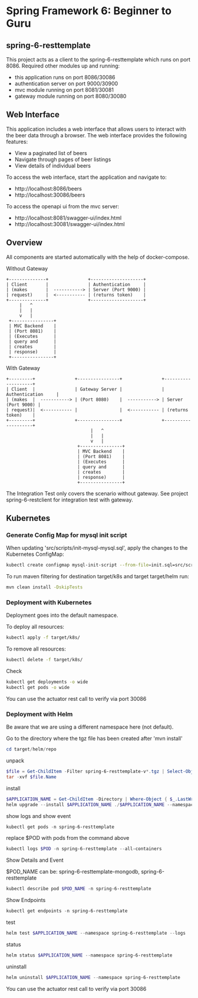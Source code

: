 # Spring Framework 6: Beginner to Guru

## spring-6-resttemplate

This project acts as a client to the spring-6-resttemplate which runs on port 8086.
Required other modules up and running:
- this application runs on port 8086/30086 
- authentication server on port 9000/30900
- mvc module running on port 8081/30081
- gateway module running on port 8080/30080

## Web Interface

This application includes a web interface that allows users to interact with the beer data through a browser. The web interface provides the following features:

- View a paginated list of beers
- Navigate through pages of beer listings
- View details of individual beers

To access the web interface, start the application and navigate to: 
- http://localhost:8086/beers
- http://localhost:30086/beers

To access the openapi ui from the mvc server:
- http://localhost:8081/swagger-ui/index.html
- http://localhost:30081/swagger-ui/index.html

## Overview
All components are started automatically with the help of docker-compose.

Without Gateway
```plaintext
+--------------+               +--------------------+
| Client       |               | Authentication     |
| (makes       |  -----------> | Server (Port 9000) |
| request)     |  <----------- | (returns token)    |
+--------------+               +--------------------+
     |   ^  
     |   |
     v   |
 +----------------+               
 | MVC Backend    |
 | (Port 8081)    |
 | (Executes      |
 | query and      |
 | creates        |
 | response)      |
 +----------------+
```
With Gateway
```plaintext
+---------+               +----------------+               +--------------------+
| Client  |               | Gateway Server |               | Authentication     |
| (makes  |  -----------> | (Port 8080)    |  -----------> | Server (Port 9000) |
| request)|  <----------- |                |  <----------- | (returns token)    |
+---------+               +----------------+               +--------------------+
                                |   ^  
                                |   |
                                v   |
                           +----------------+               
                           | MVC Backend    |
                           | (Port 8081)    |
                           | (Executes      |
                           | query and      |
                           | creates        |
                           | response)      |
                           +----------------+
```
The Integration Test only covers the scenario without gateway. See project spring-6-restclient for integration test with gateway.

## Kubernetes

### Generate Config Map for mysql init script

When updating 'src/scripts/init-mysql-mysql.sql', apply the changes to the Kubernetes ConfigMap:
```bash
kubectl create configmap mysql-init-script --from-file=init.sql=src/scripts/init-mysql.sql --dry-run=client -o yaml | Out-File -Encoding utf8 k8s/mysql-init-script-configmap.yaml
```

To run maven filtering for destination target/k8s and target target/helm run:
```bash
mvn clean install -DskipTests 
```

### Deployment with Kubernetes

Deployment goes into the default namespace.

To deploy all resources:
```bash
kubectl apply -f target/k8s/
```

To remove all resources:
```bash
kubectl delete -f target/k8s/
```

Check
```bash
kubectl get deployments -o wide
kubectl get pods -o wide
```

You can use the actuator rest call to verify via port 30086

### Deployment with Helm

Be aware that we are using a different namespace here (not default).

Go to the directory where the tgz file has been created after 'mvn install'
```powershell
cd target/helm/repo
```

unpack
```powershell
$file = Get-ChildItem -Filter spring-6-resttemplate-v*.tgz | Select-Object -First 1
tar -xvf $file.Name
```

install
```powershell
$APPLICATION_NAME = Get-ChildItem -Directory | Where-Object { $_.LastWriteTime -ge $file.LastWriteTime } | Select-Object -ExpandProperty Name
helm upgrade --install $APPLICATION_NAME ./$APPLICATION_NAME --namespace spring-6-resttemplate --create-namespace --wait --timeout 5m --debug --render-subchart-notes
```

show logs and show event
```powershell
kubectl get pods -n spring-6-resttemplate
```
replace $POD with pods from the command above
```powershell
kubectl logs $POD -n spring-6-resttemplate --all-containers
```

Show Details and Event

$POD_NAME can be: spring-6-resttemplate-mongodb, spring-6-resttemplate
```powershell
kubectl describe pod $POD_NAME -n spring-6-resttemplate
```

Show Endpoints
```powershell
kubectl get endpoints -n spring-6-resttemplate
```

test
```powershell
helm test $APPLICATION_NAME --namespace spring-6-resttemplate --logs
```

status
```powershell
helm status $APPLICATION_NAME --namespace spring-6-resttemplate
```

uninstall
```powershell
helm uninstall $APPLICATION_NAME --namespace spring-6-resttemplate
```

You can use the actuator rest call to verify via port 30086
